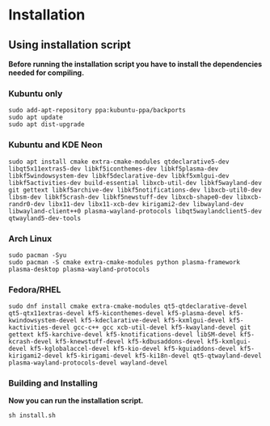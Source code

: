 Installation
============

## Using installation script

**Before running the installation script you have to install the dependencies needed for compiling.**


### Kubuntu only

```
sudo add-apt-repository ppa:kubuntu-ppa/backports
sudo apt update
sudo apt dist-upgrade
```

### Kubuntu and KDE Neon

```
sudo apt install cmake extra-cmake-modules qtdeclarative5-dev libqt5x11extras5-dev libkf5iconthemes-dev libkf5plasma-dev libkf5windowsystem-dev libkf5declarative-dev libkf5xmlgui-dev libkf5activities-dev build-essential libxcb-util-dev libkf5wayland-dev git gettext libkf5archive-dev libkf5notifications-dev libxcb-util0-dev libsm-dev libkf5crash-dev libkf5newstuff-dev libxcb-shape0-dev libxcb-randr0-dev libx11-dev libx11-xcb-dev kirigami2-dev libwayland-dev libwayland-client++0 plasma-wayland-protocols libqt5waylandclient5-dev qtwayland5-dev-tools
```

### Arch Linux

```
sudo pacman -Syu
sudo pacman -S cmake extra-cmake-modules python plasma-framework plasma-desktop plasma-wayland-protocols
```

### Fedora/RHEL
```
sudo dnf install cmake extra-cmake-modules qt5-qtdeclarative-devel qt5-qtx11extras-devel kf5-kiconthemes-devel kf5-plasma-devel kf5-kwindowsystem-devel kf5-kdeclarative-devel kf5-kxmlgui-devel kf5-kactivities-devel gcc-c++ gcc xcb-util-devel kf5-kwayland-devel git gettext kf5-karchive-devel kf5-knotifications-devel libSM-devel kf5-kcrash-devel kf5-knewstuff-devel kf5-kdbusaddons-devel kf5-kxmlgui-devel kf5-kglobalaccel-devel kf5-kio-devel kf5-kguiaddons-devel kf5-kirigami2-devel kf5-kirigami-devel kf5-ki18n-devel qt5-qtwayland-devel plasma-wayland-protocols-devel wayland-devel
``` 

### Building and Installing

**Now you can run the installation script.**

```
sh install.sh
```

